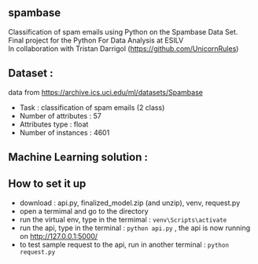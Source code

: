 ## spambase
Classification of spam emails using Python on the Spambase Data Set. <br>
Final project for the Python For Data Analysis at ESILV <br>
In collaboration with Tristan Darrigol (https://github.com/UnicornRules) <br>

## Dataset :
data from https://archive.ics.uci.edu/ml/datasets/Spambase
* Task : classification of spam emails (2 class)
* Number of attributes : 57
* Attributes type : float
* Number of instances : 4601

## Machine Learning solution :


## How to set it up
* download : api.py, finalized_model.zip (and unzip), venv, request.py
* open a termimal and go to the directory 
* run the virtual env, type in the termimal : `venv\Scripts\activate`
* run the api, type in the terminal : `python api.py` , the api is now running on http://127.0.0.1:5000/
* to test sample request to the api, run in another terminal :  `python request.py`
